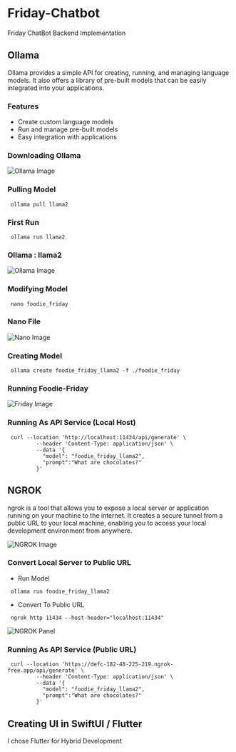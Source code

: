 # Friday-Chatbot

Friday ChatBot Backend Implementation

## Ollama

Ollama provides a simple API for creating, running, and managing language models. It also offers a library of pre-built models that can be easily integrated into your applications.

### Features
- Create custom language models
- Run and manage pre-built models
- Easy integration with applications


### Downloading Ollama
![Ollama Image](https://github.com/TheAppWizard/Friday-Chatbot/assets/70090469/0f6e463e-dc16-46df-928c-ea40f5ed90b3)

### Pulling Model 
```terminal
 ollama pull llama2
```


### First Run
```terminal
 ollama run llama2
```


### Ollama : llama2
![Ollama Image](https://github.com/TheAppWizard/Friday-Chatbot/assets/70090469/862ef660-ef32-4bf0-af72-98873b4138e8)


### Modifying Model
```terminal
 nano foodie_friday
```

### Nano File
![Nano Image](https://github.com/TheAppWizard/Friday-Chatbot/assets/70090469/2f05b7a3-379f-4da8-a63e-e6956fca7c4e)


### Creating Model
```terminal
 ollama create foodie_friday_llama2 -f ./foodie_friday
```

### Running Foodie-Friday
![Friday Image](https://github.com/TheAppWizard/Friday-Chatbot/assets/70090469/aa247bcb-b8ec-4a18-abb9-da2b6b5d591a)


### Running As API Service (Local Host)
```curl
 curl --location 'http://localhost:11434/api/generate' \
         --header 'Content-Type: application/json' \
         --data '{
           "model": "foodie_friday_llama2",
           "prompt":"What are chocolates?"
         }'
```

## NGROK 
ngrok is a tool that allows you to expose a local server or application running on your machine to the internet. It creates a secure tunnel from a public URL to your local machine, enabling you to access your local development environment from anywhere.

![NGROK Image](https://github.com/TheAppWizard/Friday-Chatbot/assets/70090469/6db6863e-f2d4-4a46-8454-057c053d936d)



### Convert Local Server to Public URL
- Run Model
```terminal
 ollama run foodie_friday_llama2
```

- Convert To Public URL
```terminal
 ngrok http 11434 --host-header="localhost:11434"
```

![NGROK Panel](https://github.com/TheAppWizard/Friday-Chatbot/assets/70090469/8071c54f-39a1-43b0-b811-eaa83d30005c)



### Running As API Service (Public URL)
```curl
 curl --location 'https://defc-182-48-225-219.ngrok-free.app/api/generate' \
         --header 'Content-Type: application/json' \
         --data '{
           "model": "foodie_friday_llama2",
           "prompt":"What are chocolates?"
         }'
```



## Creating UI in SwiftUI / Flutter 
I chose Flutter for Hybrid Development


